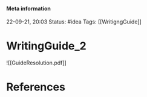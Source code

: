 #### Meta information
22-09-21, 20:03
Status: #idea
Tags: [[WritigngGuide]]





# WritingGuide_2


![[GuideResolution.pdf]]




# References
